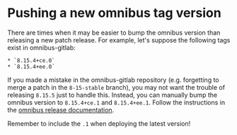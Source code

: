 # Pushing a new omnibus tag version

There are times when it may be easier to bump the omnibus version than
releasing a new patch release. For example, let's suppose the following tags
exist in omnibus-gitlab:

    * `8.15.4+ce.0`
    * `8.15.4+ee.0`

If you made a mistake in the omnibus-gitlab repository (e.g. forgetting to
merge a patch in the `8-15-stable` branch), you may not want the trouble of
releasing `8.15.5` just to handle this. Instead, you can manually bump the
omnibus version to `8.15.4+ce.1` and `8.15.4+ee.1`. Follow the instructions in
the [omnibus release
documentation](https://docs.gitlab.com/omnibus/release/README.html).

Remember to include the `.1` when deploying the latest version!
